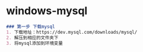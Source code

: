 # windows-mysql

```markdown
### 第一步 下载mysql
1. 下载地址：https://dev.mysql.com/downloads/mysql/
2. 解压到相应的文件夹下
3. 将mysql添加到环境变量
```
